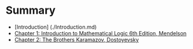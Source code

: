 # Summary
- [Introduction] (./Introduction.md)
- [Chapter 1: Introduction to Mathematical Logic 6th Edition, Mendelson](./chapter_1.md)
- [Chapter 2: The Brothers Karamazov, Dostoyevsky](./chapter_2.md)
